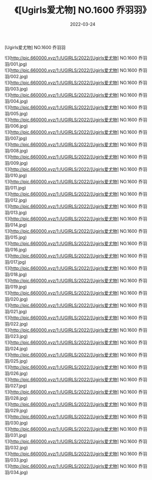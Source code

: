 ﻿---
layout: post
title:  《[Ugirls爱尤物] NO.1600 乔羽羽》
date:   2022-03-24
img: http://pic.660000.xyz/1:/UGIRLS/2022/[Ugirls爱尤物] NO.1600 乔羽羽/000.jpg
categories: [美女, 清纯, 唯美]
---

[Ugirls爱尤物] NO.1600 乔羽羽

 ![](http://pic.660000.xyz/1:/UGIRLS/2022/[Ugirls爱尤物] NO.1600 乔羽羽/001.jpg) <br>![](http://pic.660000.xyz/1:/UGIRLS/2022/[Ugirls爱尤物] NO.1600 乔羽羽/002.jpg) <br>![](http://pic.660000.xyz/1:/UGIRLS/2022/[Ugirls爱尤物] NO.1600 乔羽羽/003.jpg) <br>![](http://pic.660000.xyz/1:/UGIRLS/2022/[Ugirls爱尤物] NO.1600 乔羽羽/004.jpg) <br>![](http://pic.660000.xyz/1:/UGIRLS/2022/[Ugirls爱尤物] NO.1600 乔羽羽/005.jpg) <br>![](http://pic.660000.xyz/1:/UGIRLS/2022/[Ugirls爱尤物] NO.1600 乔羽羽/006.jpg) <br>![](http://pic.660000.xyz/1:/UGIRLS/2022/[Ugirls爱尤物] NO.1600 乔羽羽/007.jpg) <br>![](http://pic.660000.xyz/1:/UGIRLS/2022/[Ugirls爱尤物] NO.1600 乔羽羽/008.jpg) <br>![](http://pic.660000.xyz/1:/UGIRLS/2022/[Ugirls爱尤物] NO.1600 乔羽羽/009.jpg) <br>![](http://pic.660000.xyz/1:/UGIRLS/2022/[Ugirls爱尤物] NO.1600 乔羽羽/010.jpg) <br>![](http://pic.660000.xyz/1:/UGIRLS/2022/[Ugirls爱尤物] NO.1600 乔羽羽/011.jpg) <br>![](http://pic.660000.xyz/1:/UGIRLS/2022/[Ugirls爱尤物] NO.1600 乔羽羽/012.jpg) <br>![](http://pic.660000.xyz/1:/UGIRLS/2022/[Ugirls爱尤物] NO.1600 乔羽羽/013.jpg) <br>![](http://pic.660000.xyz/1:/UGIRLS/2022/[Ugirls爱尤物] NO.1600 乔羽羽/014.jpg) <br>![](http://pic.660000.xyz/1:/UGIRLS/2022/[Ugirls爱尤物] NO.1600 乔羽羽/015.jpg) <br>![](http://pic.660000.xyz/1:/UGIRLS/2022/[Ugirls爱尤物] NO.1600 乔羽羽/016.jpg) <br>![](http://pic.660000.xyz/1:/UGIRLS/2022/[Ugirls爱尤物] NO.1600 乔羽羽/017.jpg) <br>![](http://pic.660000.xyz/1:/UGIRLS/2022/[Ugirls爱尤物] NO.1600 乔羽羽/018.jpg) <br>![](http://pic.660000.xyz/1:/UGIRLS/2022/[Ugirls爱尤物] NO.1600 乔羽羽/019.jpg) <br>![](http://pic.660000.xyz/1:/UGIRLS/2022/[Ugirls爱尤物] NO.1600 乔羽羽/020.jpg) <br>![](http://pic.660000.xyz/1:/UGIRLS/2022/[Ugirls爱尤物] NO.1600 乔羽羽/021.jpg) <br>![](http://pic.660000.xyz/1:/UGIRLS/2022/[Ugirls爱尤物] NO.1600 乔羽羽/022.jpg) <br>![](http://pic.660000.xyz/1:/UGIRLS/2022/[Ugirls爱尤物] NO.1600 乔羽羽/023.jpg) <br>![](http://pic.660000.xyz/1:/UGIRLS/2022/[Ugirls爱尤物] NO.1600 乔羽羽/024.jpg) <br>![](http://pic.660000.xyz/1:/UGIRLS/2022/[Ugirls爱尤物] NO.1600 乔羽羽/025.jpg) <br>![](http://pic.660000.xyz/1:/UGIRLS/2022/[Ugirls爱尤物] NO.1600 乔羽羽/026.jpg) <br>![](http://pic.660000.xyz/1:/UGIRLS/2022/[Ugirls爱尤物] NO.1600 乔羽羽/027.jpg) <br>![](http://pic.660000.xyz/1:/UGIRLS/2022/[Ugirls爱尤物] NO.1600 乔羽羽/028.jpg) <br>![](http://pic.660000.xyz/1:/UGIRLS/2022/[Ugirls爱尤物] NO.1600 乔羽羽/029.jpg) <br>![](http://pic.660000.xyz/1:/UGIRLS/2022/[Ugirls爱尤物] NO.1600 乔羽羽/030.jpg) <br>![](http://pic.660000.xyz/1:/UGIRLS/2022/[Ugirls爱尤物] NO.1600 乔羽羽/031.jpg) <br>![](http://pic.660000.xyz/1:/UGIRLS/2022/[Ugirls爱尤物] NO.1600 乔羽羽/032.jpg) <br>![](http://pic.660000.xyz/1:/UGIRLS/2022/[Ugirls爱尤物] NO.1600 乔羽羽/033.jpg) <br>![](http://pic.660000.xyz/1:/UGIRLS/2022/[Ugirls爱尤物] NO.1600 乔羽羽/034.jpg) <br>